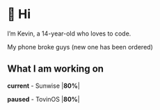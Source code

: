 # 👋 Hi

I’m Kevin, a 14-year-old who loves to code.

My phone broke guys (new one has been ordered)
## What I am working on

**current** - Sunwise |**80%**|

**paused** - TovinOS |**80%**|

